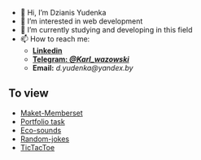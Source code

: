 - 👋 Hi, I’m Dzianis Yudenka
- 👀 I’m interested in web development
- 🌱 I’m currently studying and developing in this field
- 📫 How to reach me: 
   *  [**Linkedin**](https://www.linkedin.com/in/denisyudenkojs/)
   *  [**Telegram: _@Karl_wazowski_**](https://t.me/Karl_wazowski) 
   * **Email:** _d.yudenka@yandex.by_ 
## To view
 * [Maket-Memberset](https://dnsyoudnk.github.io/Maket-Memberset/)
 * [Portfolio task](https://dnsyoudnk.github.io/HTML-CSS-JS/portfolio/)
 * [Eco-sounds](https://dnsyoudnk.github.io/HTML-CSS-JS/eco-sounds/)
 * [Random-jokes](https://dnsyoudnk.github.io/HTML-CSS-JS/random-jokes/)
 * [TicTacToe](https://dnsyoudnk.github.io/HTML-CSS-JS/TicTacToe/)
